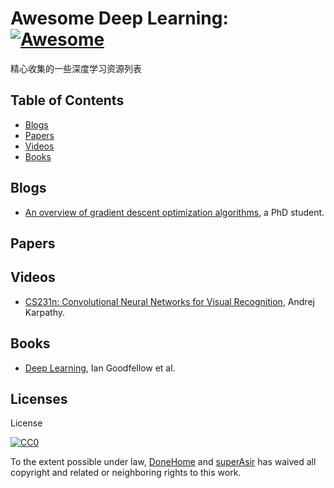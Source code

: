 
# Awesome Deep Learning: [![Awesome](https://cdn.rawgit.com/sindresorhus/awesome/d7305f38d29fed78fa85652e3a63e154dd8e8829/media/badge.svg)](https://github.com/sindresorhus/awesome)

精心收集的一些深度学习资源列表

## Table of Contents

 - [Blogs](#blogs)
 - [Papers](#papers)
 - [Videos](#videos)
 - [Books](#Books)
 

## Blogs
 * [An overview of gradient descent optimization algorithms](http://sebastianruder.com/optimizing-gradient-descent/index.html#challenges), a PhD student.

## Papers

## Videos
 * [CS231n: Convolutional Neural Networks for Visual Recognition](http://vision.stanford.edu/teaching/cs231n/syllabus.html), Andrej Karpathy.

## Books
 * [Deep Learning](http://www.deeplearningbook.org/), Ian Goodfellow et al.

## Licenses
License

[![CC0](http://i.creativecommons.org/p/zero/1.0/88x31.png)](http://creativecommons.org/publicdomain/zero/1.0/)

To the extent possible under law, [DoneHome](https://github.com/DoneHome) and [superAsir](https://github.com/JoeAsir) has waived all copyright and related or neighboring rights to this work.
